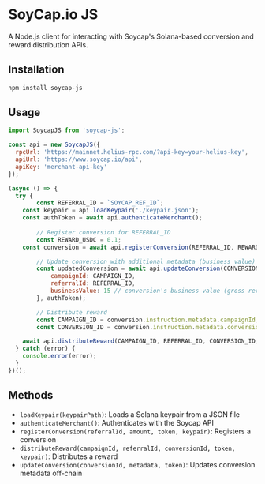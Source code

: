 # SoyCap.io JS

A Node.js client for interacting with Soycap's Solana-based conversion and reward distribution APIs.

## Installation

```bash
npm install soycap-js
```

## Usage

```js
import SoycapJS from 'soycap-js';

const api = new SoycapJS({
  rpcUrl: 'https://mainnet.helius-rpc.com/?api-key=your-helius-key',
  apiUrl: 'https://www.soycap.io/api',
  apiKey: 'merchant-api-key'
});

(async () => {
  try {
		const REFERRAL_ID = `SOYCAP_REF_ID`; 
    const keypair = api.loadKeypair('./keypair.json');
    const authToken = await api.authenticateMerchant();
    
		// Register conversion for REFERRAL_ID
		const REWARD_USDC = 0.1;
    const conversion = await api.registerConversion(REFERRAL_ID, REWARD_USDC, authToken, keypair);

 		// Update conversion with additional metadata (business value)
		const updatedConversion = await api.updateConversion(CONVERSION_ID, {
			campaignId: CAMPAIGN_ID,
			referralId: REFERRAL_ID,
			businessValue: 15 // conversion's business value (gross revenue per conversion)
		}, authToken);

		// Distribute reward
		const CAMPAIGN_ID = conversion.instruction.metadata.campaignId;
		const CONVERSION_ID = conversion.instruction.metadata.conversionId;

    await api.distributeReward(CAMPAIGN_ID, REFERRAL_ID, CONVERSION_ID, authToken, keypair);
  } catch (error) {
    console.error(error);
  }
})();
```

## Methods

-   `loadKeypair(keypairPath)`: Loads a Solana keypair from a JSON file
-   `authenticateMerchant()`: Authenticates with the Soycap API
-   `registerConversion(referralId, amount, token, keypair)`: Registers a conversion
-   `distributeReward(campaignId, referralId, conversionId, token, keypair)`: Distributes a reward
-   `updateConversion(conversionId, metadata, token)`: Updates conversion metadata off-chain
